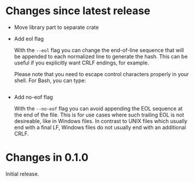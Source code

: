 # Changes since latest release

-   Move library part to separate crate

-   Add eol flag

    With the `--eol` flag you can change the end-of-line sequence that will
    be appended to each normalized line to generate the hash. This can be
    useful if you explicitly want CRLF endings, for example.

    Please note that you need to escape control characters properly in your
    shell. For Bash, you can type:

    ```shell normalized-hasher --eol $'\r\n' input.txt output.txt
    ```

-   Add no-eof flag

    With the `--no-eof` flag you can avoid appending the EOL sequence at the
    end of the file. This is for use cases where such trailing EOL is not
    desireable, like in Windows files. In contrast to UNIX files which
    usually end with a final LF, Windows files do not usually end with an
    additional CRLF.

# Changes in 0.1.0

Initial release.
